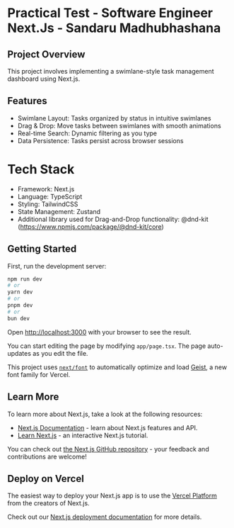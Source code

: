 
# Practical Test - Software Engineer Next.Js - Sandaru Madhubhashana

## Project Overview
This project involves implementing a swimlane-style task management dashboard using Next.js.

## Features

- Swimlane Layout: Tasks organized by status in intuitive swimlanes
- Drag & Drop: Move tasks between swimlanes with smooth animations
- Real-time Search: Dynamic filtering as you type
- Data Persistence: Tasks persist across browser sessions

# Tech Stack
- Framework: Next.js
- Language: TypeScript
- Styling: TailwindCSS
- State Management: Zustand
- Additional library used for Drag-and-Drop functionality: @dnd-kit (https://www.npmjs.com/package/@dnd-kit/core)




## Getting Started

First, run the development server:

```bash
npm run dev
# or
yarn dev
# or
pnpm dev
# or
bun dev
```

Open [http://localhost:3000](http://localhost:3000) with your browser to see the result.

You can start editing the page by modifying `app/page.tsx`. The page auto-updates as you edit the file.

This project uses [`next/font`](https://nextjs.org/docs/app/building-your-application/optimizing/fonts) to automatically optimize and load [Geist](https://vercel.com/font), a new font family for Vercel.

## Learn More

To learn more about Next.js, take a look at the following resources:

- [Next.js Documentation](https://nextjs.org/docs) - learn about Next.js features and API.
- [Learn Next.js](https://nextjs.org/learn) - an interactive Next.js tutorial.

You can check out [the Next.js GitHub repository](https://github.com/vercel/next.js) - your feedback and contributions are welcome!

## Deploy on Vercel

The easiest way to deploy your Next.js app is to use the [Vercel Platform](https://vercel.com/new?utm_medium=default-template&filter=next.js&utm_source=create-next-app&utm_campaign=create-next-app-readme) from the creators of Next.js.

Check out our [Next.js deployment documentation](https://nextjs.org/docs/app/building-your-application/deploying) for more details.
